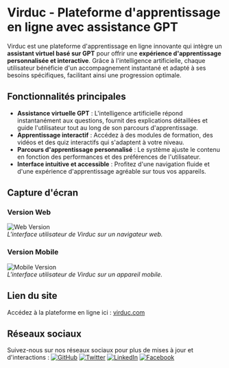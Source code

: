 # Virduc - Plateforme d'apprentissage en ligne avec assistance GPT

Virduc est une plateforme d'apprentissage en ligne innovante qui intègre un **assistant virtuel basé sur GPT** pour offrir une **expérience d'apprentissage personnalisée et interactive**. Grâce à l'intelligence artificielle, chaque utilisateur bénéficie d'un accompagnement instantané et adapté à ses besoins spécifiques, facilitant ainsi une progression optimale.

## Fonctionnalités principales
- **Assistance virtuelle GPT** : L'intelligence artificielle répond instantanément aux questions, fournit des explications détaillées et guide l'utilisateur tout au long de son parcours d'apprentissage.
- **Apprentissage interactif** : Accédez à des modules de formation, des vidéos et des quiz interactifs qui s'adaptent à votre niveau.
- **Parcours d'apprentissage personnalisé** : Le système ajuste le contenu en fonction des performances et des préférences de l'utilisateur.
- **Interface intuitive et accessible** : Profitez d'une navigation fluide et d'une expérience d'apprentissage agréable sur tous vos appareils.

## Capture d'écran

### Version Web
![Web Version](https://github.com/username/virduc/blob/main/images/web-version.png?raw=true)  
*L'interface utilisateur de Virduc sur un navigateur web.*

### Version Mobile
![Mobile Version](https://github.com/username/virduc/blob/main/images/mobile-version.png?raw=true)  
*L'interface utilisateur de Virduc sur un appareil mobile.*

## Lien du site
Accédez à la plateforme en ligne ici : [virduc.com](https://virduc.com)

## Réseaux sociaux
Suivez-nous sur nos réseaux sociaux pour plus de mises à jour et d'interactions :
[![GitHub](https://img.shields.io/badge/GitHub-000000?style=for-the-badge&logo=github&logoColor=white)](https://github.com/username)
[![Twitter](https://img.shields.io/badge/Twitter-1DA1F2?style=for-the-badge&logo=twitter&logoColor=white)](https://twitter.com/username)
[![LinkedIn](https://img.shields.io/badge/LinkedIn-0A66C2?style=for-the-badge&logo=linkedin&logoColor=white)](https://linkedin.com/in/username)
[![Facebook](https://img.shields.io/badge/Facebook-1877F2?style=for-the-badge&logo=facebook&logoColor=white)](https://facebook.com/username)

